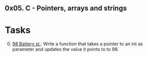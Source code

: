 
## 0x05. C - Pointers, arrays and strings

# Tasks

0. [98 Battery st.](./0-reset_to_98.c): Write a function that takes a pointer to an int as parameter and updates the value it points to to 98.
